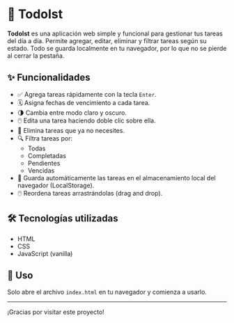# 📝 TodoIst

**TodoIst** es una aplicación web simple y funcional para gestionar tus tareas del día a día. Permite agregar, editar, eliminar y filtrar tareas según su estado. Todo se guarda localmente en tu navegador, por lo que no se pierde al cerrar la pestaña.

## ✨ Funcionalidades

- ✅ Agrega tareas rápidamente con la tecla `Enter`.
- 🗓️ Asigna fechas de vencimiento a cada tarea.
- 🌗 Cambia entre modo claro y oscuro.
- 🖱️ Edita una tarea haciendo doble clic sobre ella.
- 🧹 Elimina tareas que ya no necesites.
- 🔍 Filtra tareas por:
  - Todas
  - Completadas
  - Pendientes
  - Vencidas
- 💾 Guarda automáticamente las tareas en el almacenamiento local del navegador (LocalStorage).
- 🖱️ Reordena tareas arrastrándolas (drag and drop).

## 🛠️ Tecnologías utilizadas

- HTML
- CSS
- JavaScript (vanilla)


## 🚀 Uso

Solo abre el archivo `index.html` en tu navegador y comienza a usarlo.

---

¡Gracias por visitar este proyecto!
